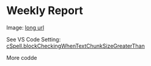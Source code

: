 # Weekly Report

Image: [long url](https://images-wixmp-ed30a86b8c4ca887773594c2.wixmp.com/f/29e25571-eb24-4381-9a2d-bde0ba52be2e/df3uxma-90078aec-f043-423b-8adf-68b0db323607.png?token=eyJ0eXAiOiJKV1QiLCJhbGciOiJIUzI1NiJ9.eyJzdWIiOiJ1cm46YXBwOjdlMGQxODg5ODIyNjQzNzNhNWYwZDQxNWVhMGQyNmUwIiwiaXNzIjoidXJuOmFwcDo3ZTBkMTg4OTgyMjY0MzczYTVmMGQ0MTVlYTBkMjZlMCIsIm9iaiI6W1t7InBhdGgiOiJcL2ZcLzI5ZTI1NTcxLWViMjQtNDM4MS05YTJkLWJkZTBiYTUyYmUyZVwvZGYzdXhtYS05MDA3OGFlYy1mMDQzLTQyM2ItOGFkZi02OGIwZGIzMjM2MDcucG5nIn1dXSwiYXVkIjpbInVybjpzZXJ2aWNlOmZpbGUuZG93bmxvYWQiXX0.Pap7EkIxDlgZ1dFLyEK_MOlPIQGjvJVm5T8adKtnAn0)

See VS Code Setting: [cSpell.blockCheckingWhenTextChunkSizeGreaterThan](vscode://settings/cSpell.blockCheckingWhenTextChunkSizeGreaterThan)

More codde
